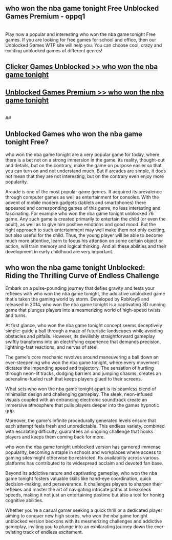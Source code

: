 ## who won the nba game tonight Free Unblocked Games Premium - oppq1 <br>
<br>
Play now a popular and interesting who won the nba game tonight Free games. If you are looking for free games for school and office, then our Unblocked Games WTF site will help you. You can choose cool, crazy and exciting unblocked games of different genres!


##  [Clicker Games Unblocked >> who won the nba game tonight](http://freeplayer.one?title=who_won_the_nba_game_tonight&ref=04)

##  [Unblocked Games Premium >> who won the nba game tonight](http://freeplayer.one?title=who_won_the_nba_game_tonight&ref=04)
  <br>
  ##



## Unblocked Games who won the nba game tonight Free?

who won the nba game tonight are a very popular game for today, where there is a bet not on a strong immersion in the game, its reality, thought-out and details, but on the contrary, make the game on purpose easier so that you can turn on and not understand much. But if arcades are simple, it does not mean that they are not interesting, but on the contrary even enjoy more popularity.

Arcade is one of the most popular game genres. It acquired its prevalence through computer games as well as entertainment for consoles. With the advent of mobile modern gadgets (tablets and smartphones) there appeared and corresponding games of this genre, no less interesting and fascinating. For example who won the nba game tonight unblocked 76 game. Any such game is created primarily to entertain the child (or even the adult), as well as to give him positive emotions and good mood. But the right approach to such entertainment may well make them not only exciting, but also useful for the child. Thus, the young player will be able to become much more attentive, learn to focus his attention on some certain object or action, will train memory and logical thinking. And all these abilities and their development in early childhood are very important.

##  who won the nba game tonight Unblocked: Riding the Thrilling Curve of Endless Challenge

Embark on a pulse-pounding journey that defies gravity and tests your reflexes with who won the nba game tonight, the addictive unblocked game that's taken the gaming world by storm. Developed by RobKayS and released in 2014, who won the nba game tonight is a captivating 3D running game that plunges players into a mesmerizing world of high-speed twists and turns.

At first glance, who won the nba game tonight concept seems deceptively simple: guide a ball through a maze of futuristic landscapes while avoiding obstacles and pitfalls. However, its devilishly straightforward gameplay swiftly transforms into an electrifying experience that demands precision, lightning-fast reactions, and nerves of steel.

The game's core mechanic revolves around maneuvering a ball down an ever-steepening who won the nba game tonight, where every movement dictates the impending speed and trajectory. The sensation of hurtling through neon-lit tracks, dodging barriers and jumping chasms, creates an adrenaline-fueled rush that keeps players glued to their screens.

What sets who won the nba game tonight apart is its seamless blend of minimalist design and challenging gameplay. The sleek, neon-infused visuals coupled with an entrancing electronic soundtrack create an immersive atmosphere that pulls players deeper into the games hypnotic grip.

Moreover, the game's infinite procedurally generated levels ensure that each attempt feels fresh and unpredictable. This endless variety, combined with escalating difficulty, guarantees an ongoing challenge that hooks players and keeps them coming back for more.

who won the nba game tonight unblocked version has garnered immense popularity, becoming a staple in schools and workplaces where access to gaming sites might otherwise be restricted. Its availability across various platforms has contributed to its widespread acclaim and devoted fan base.

Beyond its addictive nature and captivating gameplay, who won the nba game tonight fosters valuable skills like hand-eye coordination, quick decision-making, and perseverance. It challenges players to sharpen their reflexes and master the art of navigating intricate paths at breakneck speeds, making it not just an entertaining pastime but also a tool for honing cognitive abilities.

Whether you're a casual gamer seeking a quick thrill or a dedicated player aiming to conquer new high scores, who won the nba game tonight unblocked version beckons with its mesmerizing challenges and addictive gameplay, inviting you to plunge into an exhilarating journey down the ever-twisting track of endless excitement.